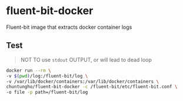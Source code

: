 # fluent-bit-docker
Fluent-bit image that extracts docker container logs

## Test

> NOT TO use `stdout` OUTPUT, or will lead to dead loop

```sh
docker run --rm \
-v $(pwd)/log:/fluent-bit/log \
-v /var/lib/docker/containers:/var/lib/docker/containers \
chuntungho/fluent-bit-docker -c /fluent-bit/etc/fluent-bit.conf \
-o file -p path=/fluent-bit/log
```
